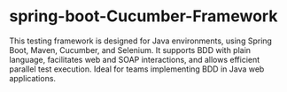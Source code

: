 # spring-boot-Cucumber-Framework
This testing framework is designed for Java environments, using Spring Boot, Maven, Cucumber, and Selenium. It supports BDD with plain language, facilitates web and SOAP interactions, and allows efficient parallel test execution. Ideal for teams implementing BDD in Java web applications.
